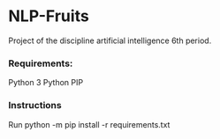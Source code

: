 # NLP-Fruits
Project of the discipline artificial intelligence 6th period.

### Requirements:
Python 3
Python PIP

### Instructions
Run python -m pip install -r requirements.txt
